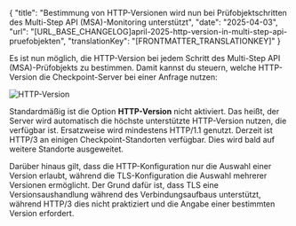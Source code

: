 {
  "title": "Bestimmung von HTTP-Versionen wird nun bei Prüfobjektschritten des Multi-Step API (MSA)-Monitoring unterstützt",
  "date": "2025-04-03",
  "url": "[URL_BASE_CHANGELOG]april-2025-http-version-in-multi-step-api-pruefobjekten",
  "translationKey": "[FRONTMATTER_TRANSLATIONKEY]"
}

Es ist nun möglich, die HTTP-Version bei jedem Schritt des Multi-Step API (MSA)-Prüfobjekts zu bestimmen. Damit kannst du steuern, welche HTTP-Version die Checkpoint-Server bei einer Anfrage nutzen:

![HTTP-Version]([LINK_URL_1])

Standardmäßig ist die Option **HTTP-Version** nicht aktiviert. Das heißt, der Server wird automatisch die höchste unterstützte HTTP-Version nutzen, die verfügbar ist. Ersatzweise wird mindestens HTTP/1.1 genutzt. Derzeit ist HTTP/3 an einigen Checkpoint-Standorten verfügbar. Dies wird bald auf weitere Standorte ausgeweitet.

Darüber hinaus gilt, dass die HTTP-Konfiguration nur die Auswahl einer Version erlaubt, während die TLS-Konfiguration die Auswahl mehrerer Versionen ermöglicht. Der Grund dafür ist, dass TLS eine Versionsaushandlung während des Verbindungsaufbaus unterstützt, während HTTP/3 dies nicht praktiziert und die Angabe einer bestimmten Version erfordert.